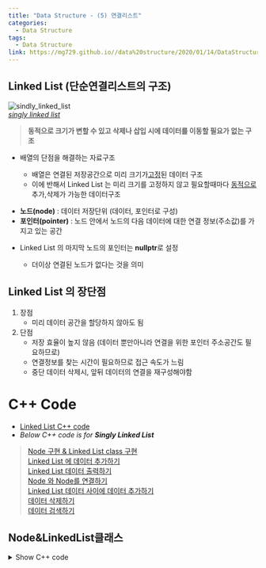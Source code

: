 ```yaml
---
title: "Data Structure - (5) 연결리스트"
categories:
  - Data Structure
tags:
  - Data Structure
link: https://mg729.github.io//data%20structure/2020/01/14/DataStructure_(5)_LinkedList/
---
```

##  Linked List (단순연결리스트의 구조)  
 ![sindly_linked_list](/images/Singly-linked-list.png)  
 *[singly linked list](https://en.wikipedia.org/wiki/Linked_list)* 

> **동적으로 크기가 변할 수 있고 삭제나 삽입 시에 데이터를 이동할 필요가 없는 구조**  
<ul>
<li>배열의 단점을 해결하는 자료구조</li>
<ul>  
<li>배열은 연결된 저장공간으로 미리 크기가<u>고정</u>된 데이터 구조</li>  
<li>이에 반해서 Linked List 는 미리 크기를 고정하지 않고 필요할때마다 <u>동적으로</u> 추가,삭제가 가능한 데이터구조</li> 
</ul> 
</ul>

<ul>
 <li> <b>노드(node)</b> : 데이터 저장단위 (데이터, 포인터로 구성) </li>
 <li> <b>포인터(pointer)</b> : 노드 안에서 노드의 다음 데이터에 대한 연결 정보(주소값)를 가지고 있는 공간 </li>
</ul>

<ul>
<li>Linked List 의 마지막 노드의 포인터는 <b>nullptr</b>로 설정</li>  
<ul><li>더이상 연결된 노드가 없다는 것을 의미</li></ul>
</ul>  

##  Linked List 의 장단점
1. 장점  
   * 미리 데이터 공간을 할당하지 않아도 됨  
2. 단점  
   * 저장 효율이 높지 않음 (데이터 뿐만아니라 연결을 위한 포인터 주소공간도 필요하므로)  
   * 연결정보를 찾는 시간이 필요하므로 접근 속도가 느림  
   * 중단 데이터 삭제시, 앞뒤 데이터의 연결을 재구성해야함  

# C++ Code
* [Linked List C++ code](https://www.codesdope.com/blog/article/c-linked-lists-in-c-singly-linked-list/)  
* *Below C++ code is for __Singly Linked List__*
> [Node 구현 & Linked List class 구현](#Node&LinkedList)   
> [Linked List 에 데이터 추가하기](#Add_data)  
> [Linked List 데이터 출력하기](#Print_data)  
> [Node 와 Node를 연결하기](#Node_concatenate)  
> [Linked List 데이터 사이에 데이터 추가하기](#Insert_data)  
> [데이터 삭제하기](#Delete_data)  
> [데이터 검색하기](#Search_data)  


## Node&LinkedList클래스
<details><summary>Show C++ code</summary>
<p>

	1. Struct를 이용하여 Node만들기  

	```c++  
	#incldue <iostream>
	using namespace std;

	struct node
	{
		int data;
		node *next;
	}
	```  

	2. Class를 이용하여 linked_list 만들기  
	* singly linked list에서 first node는 반드시 알고 있어야합니다.      
		* first node를 통해서 전체 list에 접근하므로    
		* first node를 **head**라고 함  

	```c++  
	#include <iostream>
	using namespace std;

	struct node
	{
		int data;
		node *next;
	}; //expected ';' after struct definition 

	class LinkedList
	{
		private:
			node *head, *tail;
		public:
			LinkedList()
			{
				head = nullptr;
				tail = nullptr;
			}
	}; //expected ';' after class definition 

	int main()
	{
		LinkedList l;
		return 0;
	}
	```    

	* expected **';'** after struct definition     
	* expected **';'** after class definition  
	* class LinkedList **()**  : () is unqualified  
	* `node* head, tail;` : tail은 node*가 아니라 node타입으로 선언됨  
		* node * head, tail; (x)
		* node *head, *tail; (o)


</p>
</details>
